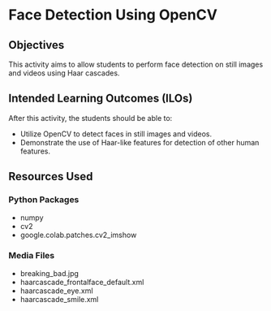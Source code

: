 # Face Detection Using OpenCV

## Objectives

This activity aims to allow students to perform face detection on still images and videos using Haar cascades.

## Intended Learning Outcomes (ILOs)

After this activity, the students should be able to:
* Utilize OpenCV to detect faces in still images and videos.
* Demonstrate the use of Haar-like features for detection of other human features.

## Resources Used

### Python Packages

- numpy
- cv2
- google.colab.patches.cv2_imshow

### Media Files

- breaking_bad.jpg
- haarcascade_frontalface_default.xml
- haarcascade_eye.xml
- haarcascade_smile.xml

